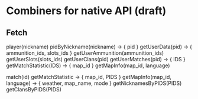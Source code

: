 # Combiners for native API (draft)

## Fetch

player(nickname)
  pidByNickname(nickname) -> { pid }
    getUserData(pid) -> { ammunition_ids, slots_ids }
      getUserAmmunition(ammunition_ids)
      getUserSlots(slots_ids)
    getUserClans(pid)
    getUserMatches(pid) -> { IDS }
      getMatchStatistic(IDS) -> { map_id }
        getMapInfo(map_id, language)

match(id)
  getMatchStatistic -> { map_id, PIDS }
    getMapInfo(map_id, language) -> { weather, map_name, mode }
    getNicknamesByPIDS(PIDS)
    getClansByPIDS(PIDS)
